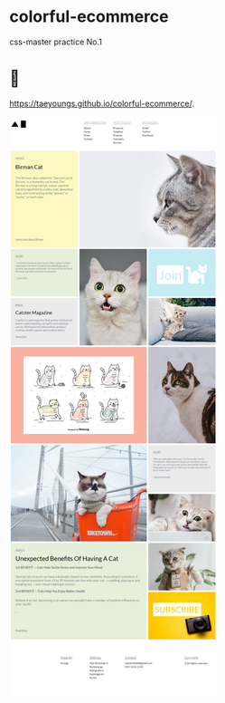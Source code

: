 # colorful-ecommerce
css-master practice No.1

# 🤪
https://taeyoungs.github.io/colorful-ecommerce/.

<img src="./css-master-practice-no1.png">
